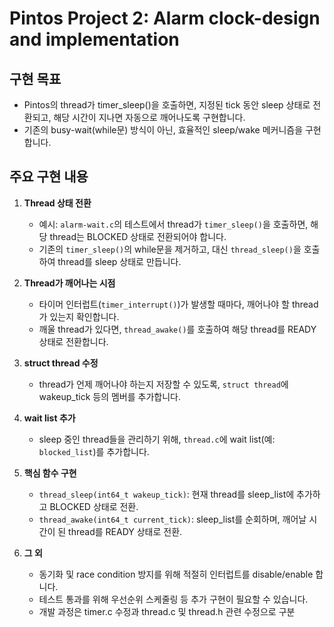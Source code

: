 # Pintos Project 2: Alarm clock-design and implementation

## 구현 목표

- Pintos의 thread가 timer_sleep()을 호출하면, 지정된 tick 동안 sleep 상태로 전환되고, 해당 시간이 지나면 자동으로 깨어나도록 구현합니다.
- 기존의 busy-wait(while문) 방식이 아닌, 효율적인 sleep/wake 메커니즘을 구현합니다.

## 주요 구현 내용

1. **Thread 상태 전환**
   - 예시: `alarm-wait.c`의 테스트에서 thread가 `timer_sleep()`을 호출하면, 해당 thread는 BLOCKED 상태로 전환되어야 합니다.
   - 기존의 `timer_sleep()`의 while문을 제거하고, 대신 `thread_sleep()`을 호출하여 thread를 sleep 상태로 만듭니다.

2. **Thread가 깨어나는 시점**
   - 타이머 인터럽트(`timer_interrupt()`)가 발생할 때마다, 깨어나야 할 thread가 있는지 확인합니다.
   - 깨울 thread가 있다면, `thread_awake()`를 호출하여 해당 thread를 READY 상태로 전환합니다.

3. **struct thread 수정**
   - thread가 언제 깨어나야 하는지 저장할 수 있도록, `struct thread`에 wakeup_tick 등의 멤버를 추가합니다.

4. **wait list 추가**
   - sleep 중인 thread들을 관리하기 위해, `thread.c`에 wait list(예: `blocked_list`)를 추가합니다.

5. **핵심 함수 구현**
   - `thread_sleep(int64_t wakeup_tick)`: 현재 thread를 sleep_list에 추가하고 BLOCKED 상태로 전환.
   - `thread_awake(int64_t current_tick)`: sleep_list를 순회하며, 깨어날 시간이 된 thread를 READY 상태로 전환. 

6. **그 외**
   - 동기화 및 race condition 방지를 위해 적절히 인터럽트를 disable/enable 합니다.
   - 테스트 통과를 위해 우선순위 스케줄링 등 추가 구현이 필요할 수 있습니다.
   - 개발 과정은 timer.c 수정과 thread.c 및 thread.h 관련 수정으로 구분 
